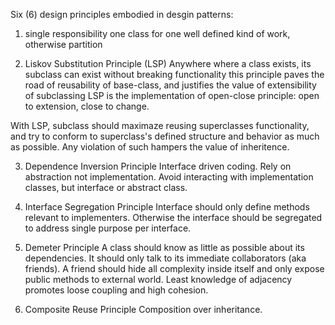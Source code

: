 
Six (6) design principles embodied in desgin patterns:

1. single responsibility
one class for one well defined kind of work, otherwise partition

2. Liskov Substitution Principle (LSP)
Anywhere where a class exists, its subclass can exist without breaking functionality
this principle paves the road of reusability of base-class, and justifies the value of extensibility of subclassing 
LSP is the implementation of open-close principle: open to extension, close to change.

With LSP, subclass should maximaze reusing superclasses functionality, and try to conform to superclass's defined structure and behavior as much as possible. Any violation of such hampers the value of inheritence. 

3. Dependence Inversion Principle
Interface driven coding. Rely on abstraction not implementation. Avoid interacting with implementation classes, but interface or abstract class.

4. Interface Segregation Principle
Interface should only define methods relevant to implementers. Otherwise the interface should be segregated to address single purpose per interface.

5. Demeter Principle
A class should know as little as possible about its dependencies. It should only talk to its immediate collaborators (aka friends). A friend should hide all complexity inside itself and only expose public methods to external world.
Least knowledge of adjacency promotes loose coupling and high cohesion.

6. Composite Reuse Principle
Composition over inheritance.
